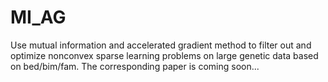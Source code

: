 # MI_AG

Use mutual information and accelerated gradient method to filter out and optimize nonconvex sparse learning problems on large genetic data based on bed/bim/fam. The corresponding paper is coming soon...